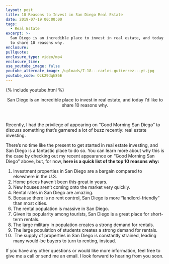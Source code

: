 ```yaml
---
layout: post
title: 10 Reasons to Invest in San Diego Real Estate
date: 2019-07-19 00:00:00
tags:
  - Real Estate
excerpt: >-
  San Diego is an incredible place to invest in real estate, and today I’d like
  to share 10 reasons why.
enclosure:
pullquote:
enclosure_type: video/mp4
enclosure_time:
use_youtube_image: false
youtube_alternate_image: /uploads/7-18---carlos-gutierrez---yt.jpg
youtube_code: Qzk29dqh86E
---
```


{% include youtube.html %}

<center>San Diego is an incredible place to invest in real estate, and today I&rsquo;d like to share 10 reasons why.</center>

&nbsp;

Recently, I had the privilege of appearing on “Good Morning San Diego” to discuss something that’s garnered a lot of buzz recently: real estate investing.

There’s no time like the present to get started in real estate investing, and San Diego is a fantastic place to do so. You can learn more about why this is the case by checking out my recent appearance on “Good Morning San Diego” above, but, for now, **here is a quick list of the top 10 reasons why:**

1. Investment properties in San Diego are a bargain compared to elsewhere in the U.S.
2. Home prices haven’t been this great in years.
3. New houses aren’t coming onto the market very quickly.&nbsp;
4. Rental rates in San Diego are amazing.&nbsp;
5. Because there is no rent control, San Diego is more “landlord-friendly” than most cities.
6. The rental population is massive in San Diego.
7. Given its popularity among tourists, San Diego is a great place for short-term rentals.
8. The large military in population creates a strong demand for rentals.
9. The large population of students creates a strong demand for rentals.
10. &nbsp;The supply of properties in San Diego is constantly strained, leading many would-be buyers to turn to renting, instead.

If you have any other questions or would like more information, feel free to give me a call or send me an email. I look forward to hearing from you soon.